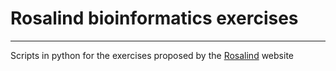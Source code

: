 # Rosalind bioinformatics exercises
---
Scripts in python for the exercises proposed by the [Rosalind](http://rosalind.info) website
